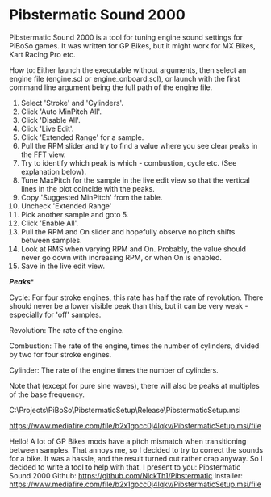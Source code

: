 # Pibstermatic Sound 2000
Pibstermatic Sound 2000 is a tool for tuning engine sound settings for PiBoSo games. It was written for GP Bikes, but it might work
for MX Bikes, Kart Racing Pro etc.

How to:
Either launch the executable without arguments, then select an engine file (engine.scl or engine_onboard.scl), or launch with the first
command line argument being the full path of the engine file.

1) Select 'Stroke' and 'Cylinders'.
2) Click 'Auto MinPitch All'.
3) Click 'Disable All'.
4) Click 'Live Edit'.
5) Click 'Extended Range' for a sample.
6) Pull the RPM slider and try to find a value where you see clear peaks in the FFT view.
7) Try to identify which peak is which - combustion, cycle etc. (See explanation below).
8) Tune MaxPitch for the sample in the live edit view so that the vertical lines in the plot coincide with the peaks.
9) Copy 'Suggested MinPitch' from the table.
10) Uncheck 'Extended Range'
11) Pick another sample and goto 5.
12) Click 'Enable All'.
13) Pull the RPM and On slider and hopefully observe no pitch shifts between samples.
14) Look at RMS when varying RPM and On. Probably, the value should never go down with increasing RPM, or when On is enabled.
15) Save in the live edit view.

***Peaks****

Cycle: For four stroke engines, this rate has half the rate of revolution. There should never be a lower visible peak than this, 
but it can be very weak - especially for 'off' samples.

Revolution:  The rate of the engine.

Combustion: The rate of the engine, times the number of cylinders, divided by two for four stroke engines.

Cylinder: The rate of the engine times the number of cylinders.

Note that (except for pure sine waves), there will also be peaks at multiples of the base frequency.

C:\Projects\PiBoSo\PibstermaticSetup\Release\PibstermaticSetup.msi


https://www.mediafire.com/file/b2x1gocc0j4lqkv/PibstermaticSetup.msi/file

Hello!
A lot of GP Bikes mods have a pitch mismatch when transitioning between samples. That annoys me, so I decided to try to 
correct the sounds for a bike. It was a hassle, and the result turned out rather crap anyway.
So I decided to write a tool to help with that.
I present to you: Pibstermatic Sound 2000
Github: https://github.com/NickTh1/Pibstermatic
Installer: https://www.mediafire.com/file/b2x1gocc0j4lqkv/PibstermaticSetup.msi/file



